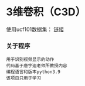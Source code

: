 # 3维卷积（C3D）
使用ucf101数据集： [链接](http://efrosgans.eecs.berkeley.edu/cyclegan/datasets/)<br>
### 关于程序
    用于识别视频显示的动作
    代码基于唐宇迪老师所教授内容
    编程语言和版本python3.9
    该项目只用于学习

